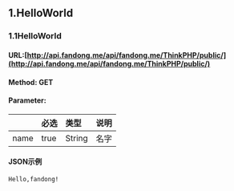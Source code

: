 ## 1.HelloWorld

### 1.1HelloWorld

#### URL:[http://api.fandong.me/api/fandong.me/ThinkPHP/public/](http://api.fandong.me/api/fandong.me/ThinkPHP/public/)

#### Method: GET

#### Parameter:

|  | 必选 | 类型 | 说明 |
| :--- | :--- | :--- | :--- |
| name | true | String | 名字 |

#### JSON示例

```
Hello,fandong!
```



